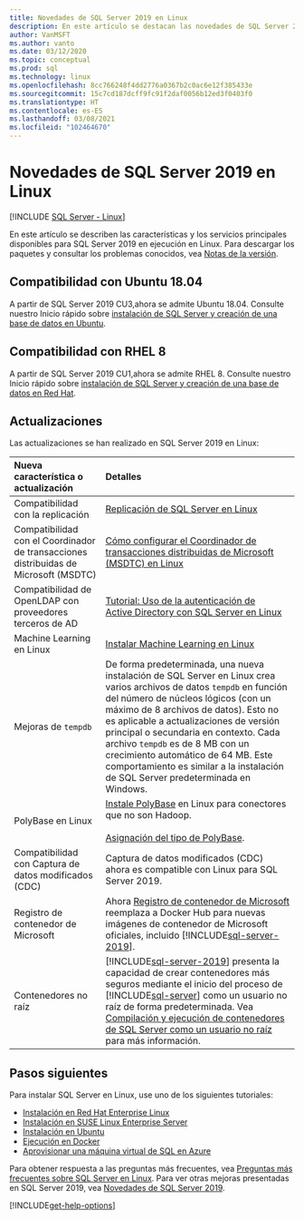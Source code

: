 ```yaml
---
title: Novedades de SQL Server 2019 en Linux
description: En este artículo se destacan las novedades de SQL Server 2019 en Linux.
author: VanMSFT
ms.author: vanto
ms.date: 03/12/2020
ms.topic: conceptual
ms.prod: sql
ms.technology: linux
ms.openlocfilehash: 8cc766248f4dd2776a0367b2c0ac6e12f385433e
ms.sourcegitcommit: 15c7cd187dcff9fc91f2daf0056b12ed3f0403f0
ms.translationtype: HT
ms.contentlocale: es-ES
ms.lasthandoff: 03/08/2021
ms.locfileid: "102464670"
---
```

# <a name="whats-new-for-sql-server-2019-on-linux"></a>Novedades de SQL Server 2019 en Linux

[!INCLUDE [SQL Server - Linux](../includes/applies-to-version/sql-linux.md)]

En este artículo se describen las características y los servicios principales disponibles para SQL Server 2019 en ejecución en Linux. Para descargar los paquetes y consultar los problemas conocidos, vea [Notas de la versión](sql-server-linux-release-notes-2019.md).

## <a name="ubuntu-1804-supported"></a>Compatibilidad con Ubuntu 18.04

A partir de SQL Server 2019 CU3,ahora se admite Ubuntu 18.04. Consulte nuestro Inicio rápido sobre [instalación de SQL Server y creación de una base de datos en Ubuntu](quickstart-install-connect-ubuntu.md?view=sql-server-linux-ver15&preserve-view=true).

## <a name="rhel-8-supported"></a>Compatibilidad con RHEL 8

A partir de SQL Server 2019 CU1,ahora se admite RHEL 8. Consulte nuestro Inicio rápido sobre [instalación de SQL Server y creación de una base de datos en Red Hat](quickstart-install-connect-red-hat.md?view=sql-server-linux-ver15&preserve-view=true).

## <a name="updates"></a>Actualizaciones

Las actualizaciones se han realizado en SQL Server 2019 en Linux:

| Nueva característica o actualización | Detalles |
|:-----|:-----|
|Compatibilidad con la replicación |[Replicación de SQL Server en Linux](sql-server-linux-replication.md)
|Compatibilidad con el Coordinador de transacciones distribuidas de Microsoft (MSDTC) |[Cómo configurar el Coordinador de transacciones distribuidas de Microsoft (MSDTC) en Linux](sql-server-linux-configure-msdtc.md) |
|Compatibilidad de OpenLDAP con proveedores terceros de AD |[Tutorial: Uso de la autenticación de Active Directory con SQL Server en Linux](sql-server-linux-active-directory-authentication.md) |
|Machine Learning en Linux |[Instalar Machine Learning en Linux](sql-server-linux-setup-machine-learning.md) |
|Mejoras de `tempdb` | De forma predeterminada, una nueva instalación de SQL Server en Linux crea varios archivos de datos `tempdb` en función del número de núcleos lógicos (con un máximo de 8 archivos de datos). Esto no es aplicable a actualizaciones de versión principal o secundaria en contexto. Cada archivo `tempdb` es de 8 MB con un crecimiento automático de 64 MB. Este comportamiento es similar a la instalación de SQL Server predeterminada en Windows. |
| PolyBase en Linux | [Instale PolyBase](../relational-databases/polybase/polybase-linux-setup.md) en Linux para conectores que no son Hadoop.<br/><br/>[Asignación del tipo de PolyBase](../relational-databases/polybase/polybase-type-mapping.md). |
| Compatibilidad con Captura de datos modificados (CDC) | Captura de datos modificados (CDC) ahora es compatible con Linux para SQL Server 2019. |
| Registro de contenedor de Microsoft | Ahora [Registro de contenedor de Microsoft](https://azure.microsoft.com/blog/microsoft-syndicates-container-catalog/) reemplaza a Docker Hub para nuevas imágenes de contenedor de Microsoft oficiales, incluido [!INCLUDE[sql-server-2019](../includes/sssql19-md.md)]. |
| Contenedores no raíz | [!INCLUDE[sql-server-2019](../includes/sssql19-md.md)] presenta la capacidad de crear contenedores más seguros mediante el inicio del proceso de [!INCLUDE[sql-server](../includes/ssnoversion-md.md)] como un usuario no raíz de forma predeterminada. Vea [Compilación y ejecución de contenedores de SQL Server como un usuario no raíz](./sql-server-linux-docker-container-security.md#buildnonrootcontainer) para más información. |

## <a name="next-steps"></a>Pasos siguientes

Para instalar SQL Server en Linux, use uno de los siguientes tutoriales:

- [Instalación en Red Hat Enterprise Linux](quickstart-install-connect-red-hat.md?view=sql-server-linux-ver15&preserve-view=true)
- [Instalación en SUSE Linux Enterprise Server](quickstart-install-connect-suse.md?view=sql-server-linux-ver15&preserve-view=true)
- [Instalación en Ubuntu](quickstart-install-connect-ubuntu.md?view=sql-server-linux-ver15&preserve-view=true)
- [Ejecución en Docker](quickstart-install-connect-docker.md?view=sql-server-linux-ver15&preserve-view=true)
- [Aprovisionar una máquina virtual de SQL en Azure](/azure/virtual-machines/linux/sql/provision-sql-server-linux-virtual-machine?toc=/sql/toc/toc.json)

Para obtener respuesta a las preguntas más frecuentes, vea [Preguntas más frecuentes sobre SQL Server en Linux](sql-server-linux-faq.yml). Para ver otras mejoras presentadas en SQL Server 2019, vea [Novedades de SQL Server 2019](../sql-server/what-s-new-in-sql-server-ver15.md?view=sql-server-ver15&preserve-view=true).

[!INCLUDE[get-help-options](../includes/paragraph-content/get-help-options.md)]